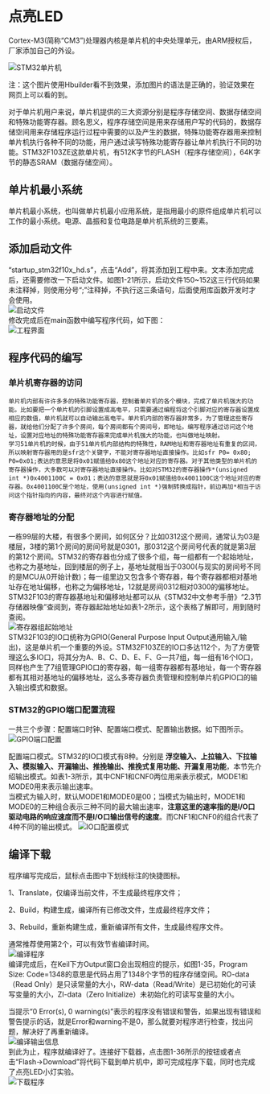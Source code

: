 # 点亮LED  

Cortex-M3(简称“CM3”)处理器内核是单片机的中央处理单元，由ARM授权后，厂家添加自己的外设。  

![STM32单片机](images/STM32单片机内部结构.webp "STM32单片机")  

注：这个图片使用Hbuilder看不到效果，添加图片的语法是正确的，验证效果在网页上可以看的到。  

对于单片机用户来说，单片机提供的三大资源分别是程序存储空间、数据存储空间和特殊功能寄存器。顾名思义，程序存储空间是用来存储用户写的代码的，数据存储空间用来存储程序运行过程中需要的以及产生的数据，特殊功能寄存器用来控制单片机执行各种不同的功能，用户通过读写特殊功能寄存器让单片机执行不同的功能。STM32F103ZE这款单片机，有512K字节的FLASH（程序存储空间），64K字节的静态SRAM（数据存储空间）。  

## 单片机最小系统  
单片机最小系统，也叫做单片机最小应用系统，是指用最小的原件组成单片机可以工作的最小系统。电源、晶振和复位电路是单片机系统的三要素。  




## 添加启动文件  
“startup_stm32f10x_hd.s”，点击“Add”，将其添加到工程中来。文本添加完成后，还需要修改一下启动文件。如图1-21所示，启动文件150~152这三行代码如果未注释掉，则使用分号“;”注释掉，不执行这三条语句，后面使用库函数开发时才会使用。  
![启动文件](images/修改启动文件.webp "启动文件")  
修改完成后在main函数中编写程序代码，如下图：  
![工程界面](images/工程界面.webp "工程界面")   


## 程序代码的编写  
### 单片机寄存器的访问  
	单片机内部有许许多多的特殊功能寄存器，控制着单片机的各个模块，完成了单片机强大的功能。比如要把一个单片机的引脚设置成高电平，只需要通过编程将这个引脚对应的寄存器设置成相应的数值，单片机就可以自动输出高电平。单片机内部的寄存器非常多，为了管理这些寄存器，就给他们分配了许多个房间，每个房间都有个房间号，即地址。编写程序通过访问这个地址，设置对应地址的特殊功能寄存器来完成单片机强大的功能，也叫做地址映射。  
	学习51单片机的时候，由于51单片机内部结构的特殊性，RAM地址和寄存器地址有重复的区间，所以映射寄存器用的是sfr这个关键字，不能对寄存器地址直接操作。比如sfr P0= 0x80; P0=0x01;表达的意思是将0x01赋值给0x80这个地址对应的寄存器。对于其他类型的单片机的寄存器操作，大多数可以对寄存器地址直接操作。比如对STM32的寄存器操作*(unsigned int *)0x4001100C = 0x01；表达的意思就是将0x01赋值给0x4001100C这个地址对应的寄存器。0x4001100C是个地址，使用(unsigned int *)强制转换成指针，前边再加*相当于访问这个指针指向的内容，最终对这个内容进行赋值。  
### 寄存器地址的分配  
一栋99层的大楼，有很多个房间，如何区分？比如0312这个房间，通常认为03是楼层，3楼的第1个房间的房间号就是0301，那0312这个房间号代表的就是第3层的第12个房间。STM32的寄存器也分成了很多个组，每一组都有一个起始地址，也称之为基地址，回到楼层的例子上，基地址就相当于0300(与现实的房间号不同的是MCU从0开始计数)；每一组里边又包含多个寄存器，每个寄存器都相对基地址存在地址偏移，也称之为偏移地址，12就是房间0312相对0300的偏移地址。STM32F103的寄存器基地址和偏移地址都可以从《STM32中文参考手册》“2.3节 存储器映像”查阅到，寄存器起始地址如表1-2所示，这个表格了解即可，用到随时查阅。  
![寄存器组起始地址](images/寄存器组起始地址.webp "寄存器组起始地址")   
STM32F103的IO口统称为GPIO(General Purpose Input Output通用输入/输出)，这是单片机一个重要的外设。STM32F103ZE的IO口多达112个，为了方便管理这么多IO口，将其分为A、B、C、D、E、F、G一共7组，每一组有16个IO口，同样也产生了7组管理GPIO口的寄存器，每一组寄存器都有基地址，每一个寄存器都有其相对基地址的偏移地址，这么多寄存器负责管理和控制单片机GPIO口的输入输出模式和数据。  
### STM32的GPIO端口配置流程  
一共三个步骤：配置端口时钟、配置端口模式、配置输出数据。如下图所示。  
![GPIO端口配置](images/GPIO端口配置.webp "GPIO端口配置")  

配置端口模式。STM32的IO口模式有8种。分别是 **浮空输入、上拉输入、下拉输入、模拟输入、开漏输出、推挽输出、推挽式复用功能、开漏复用功能**，本节先介绍输出模式。如表1-3所示，其中CNF1和CNF0两位用来表示模式，MODE1和MODE0用来表示输出速率。  
当模式为输入时，默认MODE1和MODE0是00；当模式为输出时，MODE1和MODE0的三种组合表示三种不同的最大输出速率，**注意这里的速率指的是I/O口驱动电路的响应速度而不是I/O口输出信号的速度**。而CNF1和CNF0的组合代表了4种不同的输出模式。
![IO口配置模式](images/IO口配置模式.webp "IO口配置模式")  



## 编译下载  
程序编写完成后，鼠标点击图中下划线标注的快捷图标。

1、Translate，仅编译当前文件，不生成最终程序文件；

2、Build，构建生成，编译所有已修改文件，生成最终程序文件；

3、Rebuild，重新构建生成，重新编译所有文件，生成最终程序文件。

通常推荐使用第2个，可以有效节省编译时间。  
![编译程序](images/编译程序.webp "编译程序")   
编译完成后，在Keil下方Output窗口会出现相应的提示，如图1-35，Program Size: Code=1348的意思是代码占用了1348个字节的程序存储空间。RO-data（Read Only）是只读常量的大小，RW-data（Read/Write）是已初始化的可读写变量的大小，ZI-data（Zero Initialize）未初始化的可读写变量的大小。

当提示“0 Error(s), 0 warning(s)”表示的程序没有错误和警告，如果出现有错误和警告提示的话，就是Error和warning不是0，那么就要对程序进行检查，找出问题，解决好了再重新编译。  
![编译输出信息](images/编译输出信息.webp "编译输出信息")   
到此为止，程序就编译好了。连接好下载器，点击图1-36所示的按钮或者点击“Flash->Download”将代码下载到单片机中，即可完成程序下载，同时也完成了点亮LED小灯实验。  
![下载程序](images/下载程序.webp "下载程序")  
